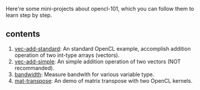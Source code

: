 Here're some mini-projects about opencl-101, which you can follow them to learn step by step.

## contents

1. [vec-add-standard](./vec-add-standard): An standard OpenCL example, accomplish addition operation of two int-type arrays (vectors).
2. [vec-add-simple](./vec-add-simple): An simple addition operation of two vectors (NOT recommanded).
3. [bandwidth](./bandwidth): Measure bandwith for various variable type.  
4. [mat-transpose](./mat-transpose): An demo of matrix transpose with two OpenCL kernels.
